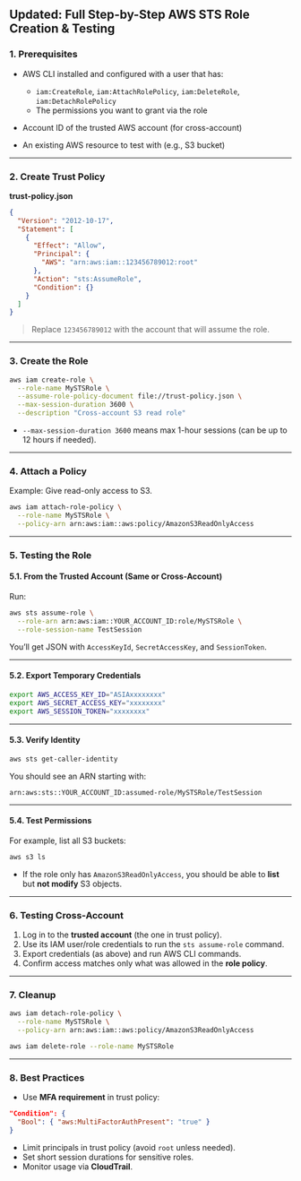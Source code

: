 
## **Updated: Full Step-by-Step AWS STS Role Creation & Testing**

### **1. Prerequisites**

* AWS CLI installed and configured with a user that has:

  * `iam:CreateRole`, `iam:AttachRolePolicy`, `iam:DeleteRole`, `iam:DetachRolePolicy`
  * The permissions you want to grant via the role
* Account ID of the trusted AWS account (for cross-account)
* An existing AWS resource to test with (e.g., S3 bucket)

---

### **2. Create Trust Policy**

**trust-policy.json**

```json
{
  "Version": "2012-10-17",
  "Statement": [
    {
      "Effect": "Allow",
      "Principal": {
        "AWS": "arn:aws:iam::123456789012:root"
      },
      "Action": "sts:AssumeRole",
      "Condition": {}
    }
  ]
}
```

> Replace `123456789012` with the account that will assume the role.

---

### **3. Create the Role**

```bash
aws iam create-role \
  --role-name MySTSRole \
  --assume-role-policy-document file://trust-policy.json \
  --max-session-duration 3600 \
  --description "Cross-account S3 read role"
```

* `--max-session-duration 3600` means max 1-hour sessions (can be up to 12 hours if needed).

---

### **4. Attach a Policy**

Example: Give read-only access to S3.

```bash
aws iam attach-role-policy \
  --role-name MySTSRole \
  --policy-arn arn:aws:iam::aws:policy/AmazonS3ReadOnlyAccess
```

---

### **5. Testing the Role**

#### **5.1. From the Trusted Account (Same or Cross-Account)**

Run:

```bash
aws sts assume-role \
  --role-arn arn:aws:iam::YOUR_ACCOUNT_ID:role/MySTSRole \
  --role-session-name TestSession
```

You’ll get JSON with `AccessKeyId`, `SecretAccessKey`, and `SessionToken`.

---

#### **5.2. Export Temporary Credentials**

```bash
export AWS_ACCESS_KEY_ID="ASIAxxxxxxxx"
export AWS_SECRET_ACCESS_KEY="xxxxxxxx"
export AWS_SESSION_TOKEN="xxxxxxxx"
```

---

#### **5.3. Verify Identity**

```bash
aws sts get-caller-identity
```

You should see an ARN starting with:

```
arn:aws:sts::YOUR_ACCOUNT_ID:assumed-role/MySTSRole/TestSession
```

---

#### **5.4. Test Permissions**

For example, list all S3 buckets:

```bash
aws s3 ls
```

* If the role only has `AmazonS3ReadOnlyAccess`, you should be able to **list** but **not modify** S3 objects.

---

### **6. Testing Cross-Account**

1. Log in to the **trusted account** (the one in trust policy).
2. Use its IAM user/role credentials to run the `sts assume-role` command.
3. Export credentials (as above) and run AWS CLI commands.
4. Confirm access matches only what was allowed in the **role policy**.

---

### **7. Cleanup**

```bash
aws iam detach-role-policy \
  --role-name MySTSRole \
  --policy-arn arn:aws:iam::aws:policy/AmazonS3ReadOnlyAccess

aws iam delete-role --role-name MySTSRole
```

---

### **8. Best Practices**

* Use **MFA requirement** in trust policy:

```json
"Condition": {
  "Bool": { "aws:MultiFactorAuthPresent": "true" }
}
```

* Limit principals in trust policy (avoid `root` unless needed).
* Set short session durations for sensitive roles.
* Monitor usage via **CloudTrail**.

